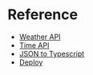 # Reference

- [Weather API](https://www.weatherapi.com/)
- [Time API](https://timeapi.io/)
- [JSON to Typescript](https://transform.tools/json-to-typescript)
- [Deploy](https://vercel.com/)